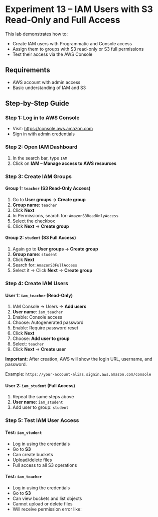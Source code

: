# Experiment 13 – IAM Users with S3 Read-Only and Full Access

This lab demonstrates how to:
- Create IAM users with Programmatic and Console access
- Assign them to groups with S3 read-only or S3 full permissions
- Test their access via the AWS Console

## Requirements

- AWS account with admin access
- Basic understanding of IAM and S3

## Step-by-Step Guide

### Step 1: Log in to AWS Console

- Visit: https://console.aws.amazon.com
- Sign in with admin credentials

### Step 2: Open IAM Dashboard

1. In the search bar, type `IAM`
2. Click on **IAM – Manage access to AWS resources**

### Step 3: Create IAM Groups

#### Group 1: `teacher` (S3 Read-Only Access)

1. Go to **User groups → Create group**
2. **Group name**: `teacher`
3. Click **Next**
4. In Permissions, search for: `AmazonS3ReadOnlyAccess`
5. Select the checkbox
6. Click **Next** → **Create group**

#### Group 2: `student` (S3 Full Access)

1. Again go to **User groups → Create group**
2. **Group name**: `student`
3. Click **Next**
4. Search for: `AmazonS3FullAccess`
5. Select it → Click **Next** → **Create group**

### Step 4: Create IAM Users

#### User 1: `iam_teacher` (Read-Only)

1. IAM Console → Users → **Add users**
2. **User name**: `iam_teacher`
3. Enable: Console access
4. Choose: Autogenerated password
5. Enable: Require password reset
6. Click **Next**
7. Choose: **Add user to group**
8. Select: `teacher`
9. Click **Next** → **Create user**

**Important:** After creation, AWS will show the login URL, username, and password.

Example: `https://your-account-alias.signin.aws.amazon.com/console`

#### User 2: `iam_student` (Full Access)

1. Repeat the same steps above
2. **User name**: `iam_student`
3. Add user to group: `student`

### Step 5: Test IAM User Access

#### Test: `iam_student`

- Log in using the credentials
- Go to **S3**
- Can create buckets
- Upload/delete files
- Full access to all S3 operations

#### Test: `iam_teacher`

- Log in using the credentials
- Go to **S3**
- Can view buckets and list objects
- Cannot upload or delete files
- Will receive permission error like: